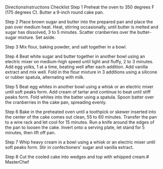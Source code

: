 DirectionsInstructions Checklist
Step 1
Preheat the oven to 350 degrees F (175 degrees C). Butter a 9-inch round cake pan.

Step 2
Place brown sugar and butter into the prepared pan and place the pan over medium heat. Heat, stirring occasionally, until butter is melted and sugar has dissolved, 3 to 5 minutes. Scatter cranberries over the butter-sugar mixture. Set aside.

Step 3
Mix flour, baking powder, and salt together in a bowl.

Step 4
Beat white sugar and butter together in another bowl using an electric mixer on medium-high speed until light and fluffy, 2 to 3 minutes. Add egg yolks, 1 at a time, beating well after each addition. Add vanilla extract and mix well. Fold in the flour mixture in 3 additions using a silicone or rubber spatula, alternating with milk.

Step 5
Beat egg whites in another bowl using a whisk or an electric mixer until soft peaks form. Add cream of tartar and continue to beat until stiff peaks form. Fold whites into the batter using a spatula. Spoon batter over the cranberries in the cake pan, spreading evenly.

Step 6
Bake in the preheated oven until a toothpick or skewer inserted into the center of the cake comes out clean, 55 to 60 minutes. Transfer the pan to a wire rack and let cool for 15 minutes. Run a knife around the edges of the pan to loosen the cake. Invert onto a serving plate, let stand for 5 minutes, then lift off pan.

Step 7
Whip heavy cream in a bowl using a whisk or an electric mixer until soft peaks form. Stir in confectioners' sugar and vanilla extract.

Step 8
Cut the cooled cake into wedges and top with whipped cream.# MasterChef
